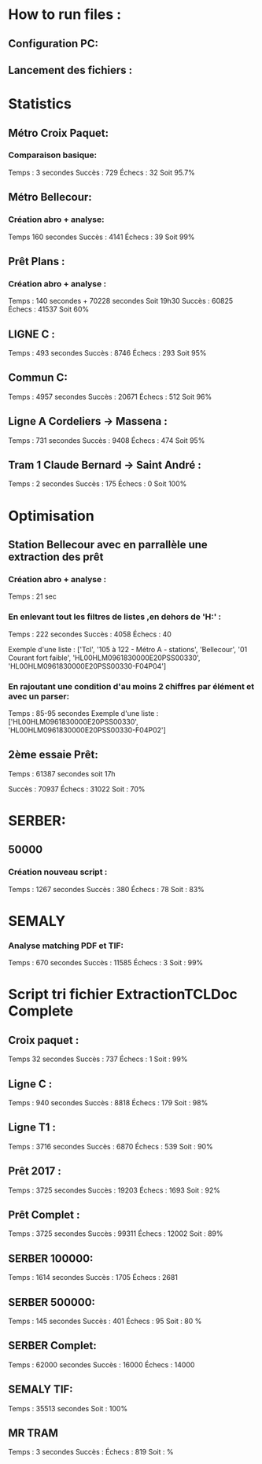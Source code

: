 # How to run files :
## Configuration PC:
## Lancement des fichiers :

# Statistics
## Métro Croix Paquet:
### Comparaison basique:
Temps : 3 secondes
Succès : 729
Échecs : 32
Soit 95.7%


## Métro Bellecour:
### Création abro + analyse:
Temps  160 secondes
Succès : 4141
Échecs : 39
Soit 99%

## Prêt Plans : 
### Création abro + analyse : 
Temps : 140 secondes + 70228 secondes Soit 19h30
Succès : 60825
Échecs : 41537
Soit 60%


## LIGNE C :
Temps : 493 secondes
Succès : 8746
Échecs : 293
Soit 95%

## Commun C:
Temps : 4957 secondes
Succès : 20671
Échecs : 512
Soit 96%

## Ligne A Cordeliers -> Massena : 
Temps : 731 secondes
Succès : 9408
Échecs : 474
Soit 95%

## Tram 1 Claude Bernard -> Saint André :
Temps : 2 secondes
Succès : 175
Échecs : 0
Soit 100%


# Optimisation
## Station Bellecour avec en parrallèle une extraction des prêt
### Création abro + analyse : 
Temps : 21 sec 

### En enlevant tout les filtres de listes ,en dehors de 'H:' :
Temps : 222 secondes
Succès : 4058
Échecs : 40

Exemple d'une liste : ['Tcl', '105 à 122 - Métro A - stations', 'Bellecour', '01 Courant fort faible', 'HL00HLM0961830000E20PSS00330', 'HL00HLM0961830000E20PSS00330-F04P04']

### En rajoutant une condition d'au moins 2 chiffres par élément et avec un parser:
Temps : 85-95 secondes
Exemple d'une liste : ['HL00HLM0961830000E20PSS00330', 'HL00HLM0961830000E20PSS00330-F04P02']


## 2ème essaie Prêt:
Temps : 61387 secondes soit 17h

Succès : 70937
Échecs : 31022
Soit : 70%

# SERBER:
## 50000
### Création nouveau script :
Temps : 1267 secondes
Succès : 380
Échecs : 78
Soit : 83% 


# SEMALY
### Analyse matching PDF et TIF:
Temps : 670 secondes
Succès : 11585
Échecs : 3
Soit : 99% 



# Script tri fichier ExtractionTCLDoc Complete
## Croix paquet :
Temps 32 secondes
Succès : 737
Échecs : 1
Soit : 99% 

## Ligne C :
Temps : 940 secondes
Succès : 8818
Échecs : 179
Soit : 98% 

## Ligne T1 :
Temps : 3716  secondes
Succès : 6870
Échecs : 539
Soit : 90% 

## Prêt 2017 : 
Temps : 3725  secondes
Succès : 19203
Échecs : 1693
Soit : 92% 

## Prêt Complet : 
Temps : 3725  secondes
Succès : 99311
Échecs : 12002
Soit : 89% 

## SERBER 100000:
Temps : 1614 secondes
Succès : 1705
Échecs : 2681

## SERBER 500000:
Temps : 145 secondes
Succès : 401
Échecs : 95
Soit : 80 %

## SERBER Complet:
Temps : 62000 secondes
Succès : 16000
Échecs : 14000

## SEMALY TIF:
Temps : 35513 secondes
Soit : 100%

## MR TRAM
Temps : 3 secondes
Succès : 
Échecs : 819
Soit : %